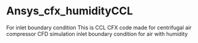 # Ansys_cfx_humidityCCL
For inlet boundary condition
This is CCL CFX code made for centrifugal air compressor CFD simulation inlet boundary condition for  air with humidity
